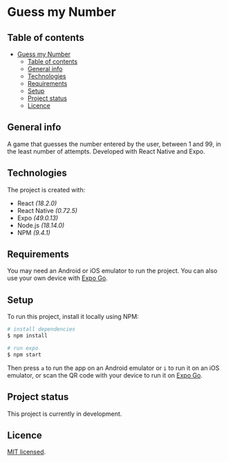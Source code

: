 # Guess my Number

## Table of contents

- [Guess my Number](#guess-my-number)
  - [Table of contents](#table-of-contents)
  - [General info](#general-info)
  - [Technologies](#technologies)
  - [Requirements](#requirements)
  - [Setup](#setup)
  - [Project status](#project-status)
  - [Licence](#licence)

## General info

A game that guesses the number entered by the user, between 1 and 99, in the least number of attempts.
Developed with React Native and Expo.

## Technologies

The project is created with:

- React _(18.2.0)_
- React Native _(0.72.5)_
- Expo _(49.0.13)_
- Node.js _(18.14.0)_
- NPM _(9.4.1)_

## Requirements

You may need an Android or iOS emulator to run the project. You can also use your own device with [Expo Go](https://expo.dev/client).

## Setup

To run this project, install it locally using NPM:

```bash
# install dependencies
$ npm install
```

```bash
# run expo
$ npm start

```

Then press `a` to run the app on an Android emulator or `i` to run it on an iOS emulator, or scan the QR code with your device to run it on [Expo Go](https://expo.dev/client).

## Project status

This project is currently in development.

## Licence

[MIT licensed](./LICENSE).
